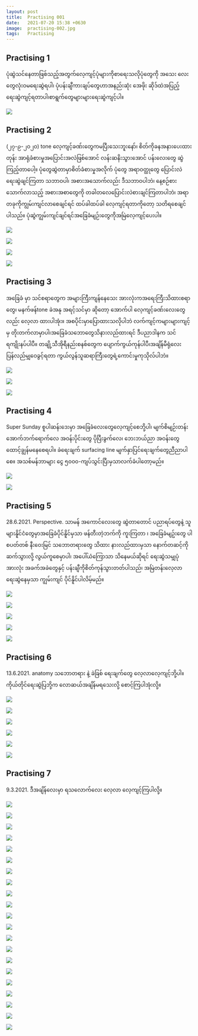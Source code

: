 ```yaml
---
layout: post
title:  Practising 001
date:   2021-07-20 15:38 +0630
image:  practising-002.jpg
tags:   Practising
---
```

## Practising 1
ပုံဆွဲသင်နေတာဖြစ်သည့်အတွက်လေ့ကျင့်ပုံများကိုစာရေးသလိုပုံတွေကို အသေး လေးတွေလုံးဝမရေးဆွဲရပါ၊ ပုံပန်းချီကားချပ်တွေဟာအနည်းဆုံး အေဖိုး ဆိုဒ်ထဲအပြည့်ရေးဆွဲကျင့်ရတာပါ၊စာရွက်တွေများများရေးဆွဲကျင့်ပါ။

![]({{site.baseurl}}/img/practising-001/001.jpg)

## Practising 2
(၂၇-၉-၂၀၂၀) tone လေ့ကျင့်ခဏ်းတွေကမပြီးသေးဘူးနော်၊ စိတ်ကိုခနအနားပေးထားတုန်း အာရုံခံစားမှုအပြောင်းအလဲဖြစ်အောင် လန်းဆနိးသွားအောင် ပန်းလေးတွေ ဆွဲကြည့်တာပေါ့။ ပုံတွေဆွဲတာမှာစိတ်ခံစားမှုအလိုက် ပုံတွေ အရာဝတ္ထုတွေ ပြောင်းလဲရေးဆွဲချင်ကြတာ သဘာဝပါ၊ အစားအသောက်လည်း ဒီသဘာဝပါဘဲ၊ နေ့စဉ်စားသောက်လာသည့် အစားအစာတွေကို တခါတလေပြောင်းလဲစားချင်ကြတာပါဘဲ၊ အရာတခုကိုကျွမ်းကျင်လာစေချင်ရင် ထပ်ခါထပ်ခါ လေ့ကျင့်ရတာကိုတော့ သတိရစေချင်ပါသည်။ ပုံဆွဲကျွမ်းကျင်ချင်ရင်အခြေခံမျဉ်းတွေကိုအမြဲလေ့ကျင့်ပေးပါ။

![]({{site.baseurl}}/img/practising-001/002-1.jpg)

![]({{site.baseurl}}/img/practising-001/002-2.jpg)

![]({{site.baseurl}}/img/practising-001/002-3.jpg)

![]({{site.baseurl}}/img/practising-001/002-4.jpg)

## Practising 3
အခြေခံ မှာ သင်စရာတွေက အများကြီးကျန်နေသေး အားလုံးကအရေးကြီးသိထားစရာတွေ၊ မနက်ဖန်tone ခဲအနု အရင့်သင်မှာ ဆိုတော့ အောက်ပါ လေ့ကျင့်ခဏ်းလေးတွေလည်း လေ့လာ ထားပါအုံး။ အစပိုင်းမှာပြောထားသလိုပါဘဲ လက်ကျင့်ကများများကျင့်မှ တိုးတက်လာမှာပါ၊အခြေခံသဘောတွေသိနားလည်ထားရင် ဒီပညာဒါနက သင်ရကျိုးနပ်ပါပီ။ တချို့သီအိုရီနည်းစနစ်တွေက ပျောက်ကွယ်ကုန်ပါပီ၊အချိန်မီရုံလေးပြန်လည်မျှဝေခွင့်ရတာ ကွယ်လွန်သူဆရာကြီးတွေရဲ့ကောင်းမှုကုသိုလ်ပါဘဲ။

![]({{site.baseurl}}/img/practising-001/003-1.jpg)

![]({{site.baseurl}}/img/practising-001/003-2.jpg)

![]({{site.baseurl}}/img/practising-001/003-3.jpg)

## Practising 4
Super Sunday စူပါဆန်းဒေးမှာ အခြေခံလေးတွေလေ့ကျင့်စေဘို့ပါ၊ မျက်စိမျဉ်းတန်းအောက်ဘက်ရောက်လေ အဝန်းပိုင်းတွေ ပိုပြီးခွက်လေ၊ ဘေးဘယ်ညာ အဝန်းတွေထောင့်ချွန်မနေစေရပါ။ ခဲရေးချက် surfacing line မျက်နှာပြင်ရေးချက်တွေညီညာပါစေ။ အသစ်မန်ဘာများ ငွေ ၅၀၀၀-ကျပ်သွင်းပြီးမှသာလက်ခံပါတော့မည်။

![]({{site.baseurl}}/img/practising-001/004-1.jpg)

![]({{site.baseurl}}/img/practising-001/004-2.jpg)

## Practising 5
28.6.2021. Perspective. သာမန် အကောင်လေးတွေ ဆွဲတာတောင် ပညာရပ်တွေနဲ့ သူများနိူင်ငံတွေမှာအခြေခံပိုင်နိူင်မှသာ ဖန်တီးတဲ့ဘက်ကို ကူးကြတာ ၊ အခြေခံမျဥ်းတွေ ပါစပတ်တစ် နီးဝေးမြင် သဘောတရားတွေ သိထား နားလည်ထားမှသာ နောက်တဆင့်ကို ဆက်သွားလို့ လွယ်ကူစေမှာပါ၊ အပေါ်ယံကြောသာ သိနေမယ်ဆိုရင် ရေးဆွဲသမျှပုံအားလုံး အခက်အခဲတွေနှင့် ပန်းချီကိုစိတ်ကုန်သွားတတ်ပါသည်၊ အမြဲတန်းလေ့လာ ရေးဆွဲနေမှသာ ကျွမ်းကျင် ပိုင်နိူင်ပါလိမ့်မည်။

![]({{site.baseurl}}/img/practising-001/005-1.jpg)

![]({{site.baseurl}}/img/practising-001/005-2.jpg)

![]({{site.baseurl}}/img/practising-001/005-3.jpg)

![]({{site.baseurl}}/img/practising-001/005-4.jpg)

![]({{site.baseurl}}/img/practising-001/005-5.jpg)

## Practising 6
13.6.2021. anatomy သဘောတရား နဲ့ ခဲခြစ် ရေးချက်တွေ လေ့လာလေ့ကျင့်ဘို့ပါ။ ကိုယ်တိုင်ရေးဆွဲပြဘို့က လောဆယ်အချိန်မရသေးလို့ စောင့်ကြပါအုံးလို့။

![]({{site.baseurl}}/img/practising-001/006-1.jpg)

![]({{site.baseurl}}/img/practising-001/006-2.jpg)

![]({{site.baseurl}}/img/practising-001/006-3.jpg)

![]({{site.baseurl}}/img/practising-001/006-4.jpg)

![]({{site.baseurl}}/img/practising-001/006-5.jpg)

![]({{site.baseurl}}/img/practising-001/006-6.jpg)

## Practising 7
9.3.2021. ဒီအချိန်လေးမှာ ရသလောက်လေး လေ့လာ လေ့ကျင့်ကြပါလို့။

![]({{site.baseurl}}/img/practising-001/007-1.jpg)

![]({{site.baseurl}}/img/practising-001/007-2.jpg)

![]({{site.baseurl}}/img/practising-001/007-3.jpg)

![]({{site.baseurl}}/img/practising-001/007-4.jpg)

![]({{site.baseurl}}/img/practising-001/007-5.jpg)

![]({{site.baseurl}}/img/practising-001/007-6.jpg)

![]({{site.baseurl}}/img/practising-001/007-7.jpg)

![]({{site.baseurl}}/img/practising-001/007-8.jpg)

![]({{site.baseurl}}/img/practising-001/007-9.jpg)

![]({{site.baseurl}}/img/practising-001/007-10.jpg)

![]({{site.baseurl}}/img/practising-001/007-11.jpg)

![]({{site.baseurl}}/img/practising-001/007-12.jpg)

![]({{site.baseurl}}/img/practising-001/007-13.jpg)

![]({{site.baseurl}}/img/practising-001/007-14.jpg)

![]({{site.baseurl}}/img/practising-001/007-15.jpg)

![]({{site.baseurl}}/img/practising-001/007-16.jpg)

![]({{site.baseurl}}/img/practising-001/007-17.jpg)

![]({{site.baseurl}}/img/practising-001/007-18.jpg)

![]({{site.baseurl}}/img/practising-001/007-19.jpg)

![]({{site.baseurl}}/img/practising-001/007-20.jpg)

![]({{site.baseurl}}/img/practising-001/007-21.jpg)
